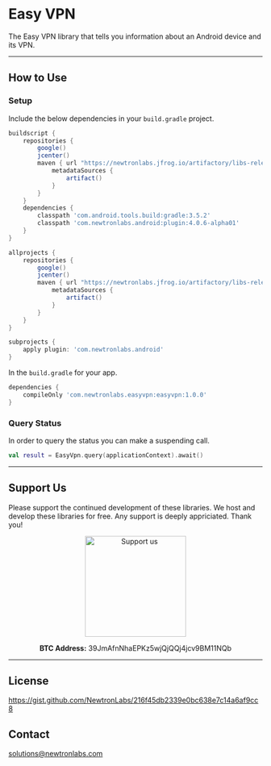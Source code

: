 # Easy VPN

The Easy VPN library that tells you information about an Android device and its VPN.

----


## How to Use 

### Setup

Include the below dependencies in your `build.gradle` project.

```gradle
buildscript {
    repositories {
        google()
        jcenter()
        maven { url "https://newtronlabs.jfrog.io/artifactory/libs-release-local"
            metadataSources {
                artifact()
            }
        }
    }
    dependencies {
        classpath 'com.android.tools.build:gradle:3.5.2'
        classpath 'com.newtronlabs.android:plugin:4.0.6-alpha01'
    }
}

allprojects {
    repositories {
        google()
        jcenter()
        maven { url "https://newtronlabs.jfrog.io/artifactory/libs-release-local"
            metadataSources {
                artifact()
            }
        }
    }
}

subprojects {
    apply plugin: 'com.newtronlabs.android'
}
```

In the `build.gradle` for your app.

```gradle
dependencies {
    compileOnly 'com.newtronlabs.easyvpn:easyvpn:1.0.0'
}
```


### Query Status
In order to query the status you can make a suspending call.

```kotlin
val result = EasyVpn.query(applicationContext).await()
```

---

## Support Us
Please support the continued development of these libraries. We host and develop these libraries for free. Any support is deeply appriciated. Thank you!

<p align="center">
  <img src="https://drive.google.com/uc?id=1rbY8qjxvWU8GQgaqDrOY4-fYOWobQKk3" width="200" height="200" title="Support us" alt="Support us">
</p>

<p align="center">
  <strong>BTC Address:</strong> 39JmAfnNhaEPKz5wjQjQQj4jcv9BM11NQb
</p>

---


## License
https://gist.github.com/NewtronLabs/216f45db2339e0bc638e7c14a6af9cc8


## Contact

solutions@newtronlabs.com
